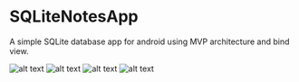 # SQLiteNotesApp
A simple SQLite database app for android using MVP architecture and bind view.

![alt text](https://github.com/divyanshuverma72/SQLiteNotesApp/blob/master/Screenshot_2022-03-20-22-10-32-318_com.example.sqlitenotesapp.jpg)
![alt text](https://github.com/divyanshuverma72/SQLiteNotesApp/blob/master/Screenshot_2022-03-20-22-13-13-435_com.example.sqlitenotesapp.jpg)
![alt text](https://github.com/divyanshuverma72/SQLiteNotesApp/blob/master/Screenshot_2022-03-20-22-14-46-958_com.example.sqlitenotesapp.jpg)
![alt text](https://github.com/divyanshuverma72/SQLiteNotesApp/blob/master/Screenshot_2022-03-20-22-18-48-147_com.example.sqlitenotesapp.jpg)
